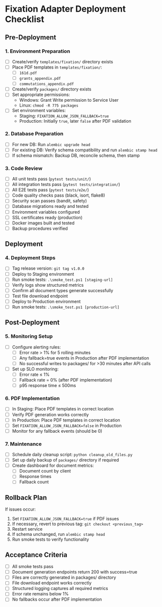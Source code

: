 # Fixation Adapter Deployment Checklist

## Pre-Deployment

### 1. Environment Preparation

- [ ] Create/verify `templates/fixation/` directory exists
- [ ] Place PDF templates in `templates/fixation/`:
  - [ ] `161d.pdf`
  - [ ] `grants_appendix.pdf`
  - [ ] `commutations_appendix.pdf`
- [ ] Create/verify `packages/` directory exists
- [ ] Set appropriate permissions:
  - Windows: Grant Write permission to Service User
  - Linux: `chmod -R 775 packages`
- [ ] Set environment variables:
  - Staging: `FIXATION_ALLOW_JSON_FALLBACK=true`
  - Production: Initially `true`, later `false` after PDF validation

### 2. Database Preparation

- [ ] For new DB: Run `alembic upgrade head`
- [ ] For existing DB: Verify schema compatibility and run `alembic stamp head`
- [ ] If schema mismatch: Backup DB, reconcile schema, then stamp

### 3. Code Review

- [ ] All unit tests pass (`pytest tests/unit/`)
- [ ] All integration tests pass (`pytest tests/integration/`)
- [ ] All E2E tests pass (`pytest tests/e2e/`)
- [ ] Code quality checks pass (black, isort, flake8)
- [ ] Security scan passes (bandit, safety)
- [ ] Database migrations ready and tested
- [ ] Environment variables configured
- [ ] SSL certificates ready (production)
- [ ] Docker images built and tested
- [ ] Backup procedures verified

## Deployment

### 4. Deployment Steps

- [ ] Tag release version: `git tag v1.0.0`
- [ ] Deploy to Staging environment
- [ ] Run smoke tests: `.\smoke_test.ps1 [staging-url]`
- [ ] Verify logs show structured metrics
- [ ] Confirm all document types generate successfully
- [ ] Test file download endpoint
- [ ] Deploy to Production environment
- [ ] Run smoke tests: `.\smoke_test.ps1 [production-url]`

## Post-Deployment

### 5. Monitoring Setup

- [ ] Configure alerting rules:
  - [ ] Error rate > 1% for 5 rolling minutes
  - [ ] Any fallback=true events in Production after PDF implementation
  - [ ] No successful writes to packages/ for >30 minutes after API calls
- [ ] Set up SLO monitoring:
  - [ ] Error rate ≤ 1%
  - [ ] Fallback rate = 0% (after PDF implementation)
  - [ ] p95 response time ≤ 500ms

### 6. PDF Implementation

- [ ] In Staging: Place PDF templates in correct location
- [ ] Verify PDF generation works correctly
- [ ] In Production: Place PDF templates in correct location
- [ ] Set `FIXATION_ALLOW_JSON_FALLBACK=false` in Production
- [ ] Monitor for any fallback events (should be 0)

### 7. Maintenance

- [ ] Schedule daily cleanup script: `python cleanup_old_files.py`
- [ ] Set up daily backup of `packages/` directory if required
- [ ] Create dashboard for document metrics:
  - [ ] Document count by client
  - [ ] Response times
  - [ ] Fallback count

## Rollback Plan

If issues occur:

1. Set `FIXATION_ALLOW_JSON_FALLBACK=true` if PDF issues
2. If necessary, revert to previous tag: `git checkout <previous_tag>`
3. Restart service
4. If schema unchanged, run `alembic stamp head`
5. Run smoke tests to verify functionality

## Acceptance Criteria

- [ ] All smoke tests pass
- [ ] Document generation endpoints return 200 with success=true
- [ ] Files are correctly generated in packages/ directory
- [ ] File download endpoint works correctly
- [ ] Structured logging captures all required metrics
- [ ] Error rate remains below 1%
- [ ] No fallbacks occur after PDF implementation
